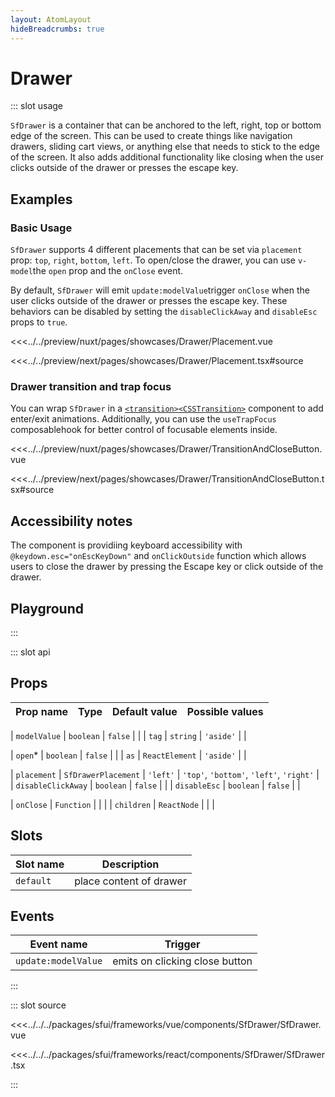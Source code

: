 ```yaml
---
layout: AtomLayout
hideBreadcrumbs: true
---
```


# Drawer

::: slot usage

`SfDrawer` is a container that can be anchored to the left, right, top or bottom edge of the screen. This can be used to create things like navigation drawers, sliding cart views, or anything else that needs to stick to the edge of the screen. It also adds additional functionality like closing when the user clicks outside of the drawer or presses the escape key.

## Examples

### Basic Usage

`SfDrawer` supports 4 different placements that can be set via `placement` prop: `top`, `right`, `bottom`, `left`. To open/close the drawer, you can use <!-- vue -->`v-model`<!-- end vue --><!-- react -->the `open` prop and the `onClose` event<!-- end react -->.

By default, `SfDrawer` will <!-- vue -->emit `update:modelValue`<!-- end vue --><!-- react -->trigger `onClose`<!-- end react --> when the user clicks outside of the drawer or presses the escape key. These behaviors can be disabled by setting the `disableClickAway` and `disableEsc` props to `true`.

<Showcase showcase-name="Drawer/Placement" style="min-height:400px">

<!-- vue -->

<<<../../preview/nuxt/pages/showcases/Drawer/Placement.vue

<!-- end vue -->
<!-- react -->

<<<../../preview/next/pages/showcases/Drawer/Placement.tsx#source

<!-- end react -->

</Showcase>

### Drawer transition and trap focus

You can wrap `SfDrawer` in a <!-- vue -->[`<transition>`](https://vuejs.org/guide/built-ins/transition.html#the-transition-component)<!-- end vue --><!-- react -->[`<CSSTransition>`](https://reactcommunity.org/react-transition-group/css-transition)<!-- end react --> component to add enter/exit animations. Additionally, you can use the `useTrapFocus` <!-- vue -->composable<!-- end vue --><!-- react -->hook<!-- end react --> for better control of focusable elements inside.

<Showcase showcase-name="Drawer/TransitionAndCloseButton" style="min-height: 400px;">

<!-- vue -->

<<<../../preview/nuxt/pages/showcases/Drawer/TransitionAndCloseButton.vue

<!-- end vue -->
<!-- react -->

<<<../../preview/next/pages/showcases/Drawer/TransitionAndCloseButton.tsx#source

<!-- end react -->
</Showcase>

## Accessibility notes

The component is providiing keyboard accessibility with `@keydown.esc="onEscKeyDown"` and `onClickOutside` function which allows users to close the drawer by pressing the Escape key or click outside of the drawer.

## Playground

<Generate style="height: 600px"/>

:::

::: slot api

## Props

| Prop name | Type | Default value | Possible values |
| --------- | ---- | ------------- | --------------- |

<!-- vue -->

| `modelValue` | `boolean` | `false` | |
| `tag` | `string` | `'aside'` | |

<!-- end vue -->
<!-- react -->

| `open`\* | `boolean` | `false` | |
| `as` | `ReactElement` | `'aside'` | |

<!-- end react -->

| `placement` | `SfDrawerPlacement` | `'left'` | `'top'`, `'bottom'`, `'left'`, `'right'` |  
| `disableClickAway` | `boolean` | `false` | |
| `disableEsc` | `boolean` | `false` | |

<!-- react -->

| `onClose` | `Function` | | |
| `children` | `ReactNode` | | |

<!-- end react -->
<!-- vue -->

## Slots

| Slot name | Description             |
| --------- | ----------------------- |
| `default` | place content of drawer |

## Events

| Event name          | Trigger                        |
| ------------------- | ------------------------------ |
| `update:modelValue` | emits on clicking close button |

<!-- end vue -->

:::

::: slot source
<SourceCode>

<!-- vue -->

<<<../../../packages/sfui/frameworks/vue/components/SfDrawer/SfDrawer.vue

<!-- end vue -->
<!-- react -->

<<<../../../packages/sfui/frameworks/react/components/SfDrawer/SfDrawer.tsx

<!-- end react -->
</SourceCode>
:::
